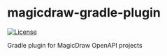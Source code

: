 # magicdraw-gradle-plugin
[![License](https://img.shields.io/badge/license-Apache%20License%202.0-blue.svg?style=flat)](http://www.apache.org/licenses/LICENSE-2.0)

Gradle plugin for MagicDraw OpenAPI projects

